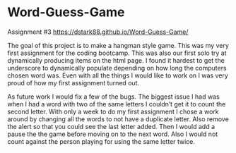 # Word-Guess-Game
Assignment #3
https://dstark88.github.io/Word-Guess-Game/

The goal of this project is to make a hangman style game. This was my very first assignment for the coding bootcamp. This was also our first solo try at dynamically producing items on the html page. I found it hardest to get the underscore to dynamically populate depending on how long the computers chosen word was. Even with all the things I would like to work on I was very proud of how my first assignment turned out. 

As future work I would fix a few of the bugs. The biggest issue I had was when I had a word with two of the same letters I couldn’t get it to count the second letter. With only a week to do my first assignment I chose a work around by changing all the words to not have a duplicate letter. 
Also remove the alert so that you could see the last letter added. 
Then I would add a pause the the game before moving on to the next word. 
Also I would not count against the person playing for using the same letter twice. 

